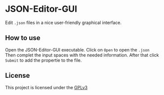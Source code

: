 # JSON-Editor-GUI
Edit `.json` files in a nice user-friendly graphical interface.

## How to use
Open the JSON-Editor-GUI executable. Click on `Open` to open the `.json`
Then complet the input spaces with the needed information. After that click `Submit` to add the propertie to the file.
## License
This project is licensed under the [GPLv3](LICENSE.md)
